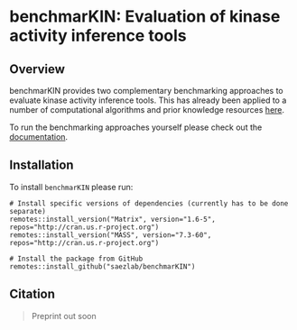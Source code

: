 # benchmarKIN: Evaluation of kinase activity inference tools

<!-- badges: start -->
<!-- badges: end -->

## Overview
benchmarKIN provides two complementary benchmarking approaches to evaluate 
kinase activity inference tools. This has already been applied to a number
of computational algorithms and prior knowledge resources [here](https://github.com/saezlab/kinase_benchmark).

To run the benchmarking approaches yourself please check out the [documentation](https://benchmarkin.readthedocs.io/en/latest/#).

## Installation
To install `benchmarKIN` please run:
```
# Install specific versions of dependencies (currently has to be done separate)
remotes::install_version("Matrix", version="1.6-5", repos="http://cran.us.r-project.org")
remotes::install_version("MASS", version="7.3-60", repos="http://cran.us.r-project.org")

# Install the package from GitHub
remotes::install_github("saezlab/benchmarKIN")
```

## Citation
> Preprint out soon
